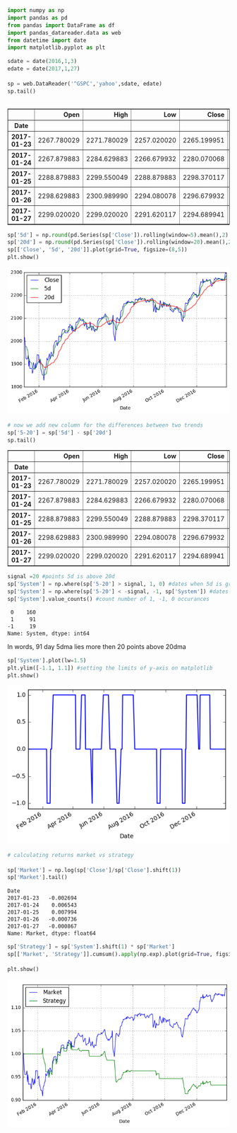 

```python
import numpy as np 
import pandas as pd 
from pandas import DataFrame as df
import pandas_datareader.data as web
from datetime import date
import matplotlib.pyplot as plt
```


```python
sdate = date(2016,1,3)
edate = date(2017,1,27)

sp = web.DataReader('^GSPC','yahoo',sdate, edate)
sp.tail()
    
```




<div>
<table border="1" class="dataframe">
  <thead>
    <tr style="text-align: right;">
      <th></th>
      <th>Open</th>
      <th>High</th>
      <th>Low</th>
      <th>Close</th>
      <th>Volume</th>
      <th>Adj Close</th>
    </tr>
    <tr>
      <th>Date</th>
      <th></th>
      <th></th>
      <th></th>
      <th></th>
      <th></th>
      <th></th>
    </tr>
  </thead>
  <tbody>
    <tr>
      <th>2017-01-23</th>
      <td>2267.780029</td>
      <td>2271.780029</td>
      <td>2257.020020</td>
      <td>2265.199951</td>
      <td>3152710000</td>
      <td>2265.199951</td>
    </tr>
    <tr>
      <th>2017-01-24</th>
      <td>2267.879883</td>
      <td>2284.629883</td>
      <td>2266.679932</td>
      <td>2280.070068</td>
      <td>3810960000</td>
      <td>2280.070068</td>
    </tr>
    <tr>
      <th>2017-01-25</th>
      <td>2288.879883</td>
      <td>2299.550049</td>
      <td>2288.879883</td>
      <td>2298.370117</td>
      <td>3846020000</td>
      <td>2298.370117</td>
    </tr>
    <tr>
      <th>2017-01-26</th>
      <td>2298.629883</td>
      <td>2300.989990</td>
      <td>2294.080078</td>
      <td>2296.679932</td>
      <td>3610360000</td>
      <td>2296.679932</td>
    </tr>
    <tr>
      <th>2017-01-27</th>
      <td>2299.020020</td>
      <td>2299.020020</td>
      <td>2291.620117</td>
      <td>2294.689941</td>
      <td>3135890000</td>
      <td>2294.689941</td>
    </tr>
  </tbody>
</table>
</div>




```python
sp['5d'] = np.round(pd.Series(sp['Close']).rolling(window=5).mean(),2)
sp['20d'] = np.round(pd.Series(sp['Close']).rolling(window=20).mean(),2)
sp[['Close', '5d', '20d']].plot(grid=True, figsize=(8,5))
plt.show()
```


![png](output_2_0.png)



```python
# now we add new column for the differences between two trends
sp['5-20'] = sp['5d'] - sp['20d']
sp.tail()
```




<div>
<table border="1" class="dataframe">
  <thead>
    <tr style="text-align: right;">
      <th></th>
      <th>Open</th>
      <th>High</th>
      <th>Low</th>
      <th>Close</th>
      <th>Volume</th>
      <th>Adj Close</th>
      <th>5d</th>
      <th>20d</th>
      <th>5-20</th>
    </tr>
    <tr>
      <th>Date</th>
      <th></th>
      <th></th>
      <th></th>
      <th></th>
      <th></th>
      <th></th>
      <th></th>
      <th></th>
      <th></th>
    </tr>
  </thead>
  <tbody>
    <tr>
      <th>2017-01-23</th>
      <td>2267.780029</td>
      <td>2271.780029</td>
      <td>2257.020020</td>
      <td>2265.199951</td>
      <td>3152710000</td>
      <td>2265.199951</td>
      <td>2268.00</td>
      <td>2265.22</td>
      <td>2.78</td>
    </tr>
    <tr>
      <th>2017-01-24</th>
      <td>2267.879883</td>
      <td>2284.629883</td>
      <td>2266.679932</td>
      <td>2280.070068</td>
      <td>3810960000</td>
      <td>2280.070068</td>
      <td>2270.43</td>
      <td>2266.17</td>
      <td>4.26</td>
    </tr>
    <tr>
      <th>2017-01-25</th>
      <td>2288.879883</td>
      <td>2299.550049</td>
      <td>2288.879883</td>
      <td>2298.370117</td>
      <td>3846020000</td>
      <td>2298.370117</td>
      <td>2275.73</td>
      <td>2267.90</td>
      <td>7.83</td>
    </tr>
    <tr>
      <th>2017-01-26</th>
      <td>2298.629883</td>
      <td>2300.989990</td>
      <td>2294.080078</td>
      <td>2296.679932</td>
      <td>3610360000</td>
      <td>2296.679932</td>
      <td>2282.33</td>
      <td>2269.29</td>
      <td>13.04</td>
    </tr>
    <tr>
      <th>2017-01-27</th>
      <td>2299.020020</td>
      <td>2299.020020</td>
      <td>2291.620117</td>
      <td>2294.689941</td>
      <td>3135890000</td>
      <td>2294.689941</td>
      <td>2287.00</td>
      <td>2271.53</td>
      <td>15.47</td>
    </tr>
  </tbody>
</table>
</div>




```python
signal =20 #points 5d is above 20d
sp['System'] = np.where(sp['5-20'] > signal, 1, 0) #dates when 5d is greater then 20d and signal, marked with 1, go long, 0 = parked in cash
sp['System'] = np.where(sp['5-20'] < -signal, -1, sp['System']) #dates to go short
sp['System'].value_counts() #count number of 1, -1, 0 occurances 
```




     0    160
     1     91
    -1     19
    Name: System, dtype: int64



In words, 91 day 5dma lies more then 20 points above 20dma


```python
sp['System'].plot(lw=1.5)
plt.ylim([-1.1, 1.1]) #setting the limits of y-axis on matplotlib
plt.show()
```


![png](output_6_0.png)



```python
# calculating returns market vs strategy
 
sp['Market'] = np.log(sp['Close']/sp['Close'].shift(1))
sp['Market'].tail()

```




    Date
    2017-01-23   -0.002694
    2017-01-24    0.006543
    2017-01-25    0.007994
    2017-01-26   -0.000736
    2017-01-27   -0.000867
    Name: Market, dtype: float64




```python
sp['Strategy'] = sp['System'].shift(1) * sp['Market']
sp[['Market', 'Strategy']].cumsum().apply(np.exp).plot(grid=True, figsize=(8,5))
    
plt.show()
```


![png](output_8_0.png)



```python

```
